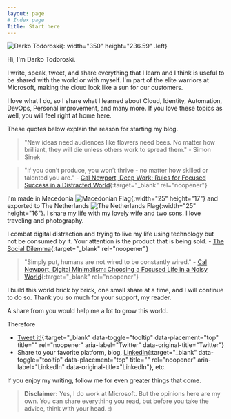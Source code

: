 ```yaml
---
layout: page
# Index page
Title: Start here
---
```




![Darko Todoroski](/pages/darko.jpg){: width="350" height="236.59" .left}

Hi, I'm Darko Todoroski.

I write, speak, tweet, and share everything that I learn and I think is useful to be shared with the world or with myself.
I'm part of the elite warriors at Microsoft, making the cloud look like a sun for our customers.

I love what I do, so I share what I learned about Cloud, Identity, Automation, DevOps, Personal improvement, and many more. If you love these topics as well, you will feel right at home here.

These quotes below explain the reason for starting my blog.

>"New ideas need audiences like flowers need bees. No matter how brilliant, they will die unless others work to spread them." - Simon Sinek

>"If you don’t produce, you won’t thrive - no matter how skilled or talented you are." - [Cal Newport, Deep Work: Rules for Focused Success in a Distracted World](https://www.amazon.com/dp/1455586692/ref=cm_sw_em_r_mt_dp_MDA1XVX6C2B5P3EJGBGB?_encoding=UTF8&psc=1){:target="_blank" rel="noopener"}

I'm made in Macedonia ![Macedonian Flag](/pages/macedonia-s.png){:width="25" height="17"} and exported to The Netherlands ![The Netherlands Flag](/pages/netherlands-s.png){:width="25" height="16"}. I share my life with my lovely wife and two sons. I love traveling and photography.

I combat digital distraction and trying to live my life using technology but not be consumed by it. Your attention is the product that is being sold. - [The Social Dilemma](https://www.thesocialdilemma.com/the-film/){:target="_blank" rel="noopener"}

>"Simply put, humans are not wired to be constantly wired." - [Cal Newport, Digital Minimalism: Choosing a Focused Life in a Noisy World](https://www.amazon.com/dp/0525536515/ref=cm_sw_em_r_mt_dp_CX9B6C0QHQGBDXXM33F8){:target="_blank" rel="noopener"}

I build this world brick by brick, one small share at a time, and I will continue to do so. Thank you so much for your support, my reader.

A share from you would help me a lot to grow this world.

Therefore

- [Tweet it!](https://twitter.com/intent/tweet?url=https://idoazure.nl){:target="_blank" data-toggle="tooltip" data-placement="top" title="" rel="noopener" aria-label="Twitter" data-original-title="Twitter"}
- Share to your favorite platform, blog, [LinkedIn](https://www.linkedin.com/sharing/share-offsite/?url=https://idoazure.nl){:target="_blank" data-toggle="tooltip" data-placement="top" title="" rel="noopener" aria-label="LinkedIn" data-original-title="LinkedIn"}, etc.

If you enjoy my writing, follow me for even greater things that come.

>**Disclaimer:** Yes, I do work at Microsoft. But the opinions here are my own. You can share everything you read, but before you take the advice, think with your head. :)

